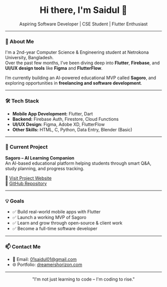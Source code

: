 <h1 align="center">Hi there, I'm Saidul 👋</h1>

<p align="center">
  Aspiring Software Developer | CSE Student | Flutter Enthusiast
</p>

---

### 🧠 About Me

I'm a 2nd-year Computer Science & Engineering student at Netrokona University, Bangladesh.  
Over the past few months, I’ve been diving deep into **Flutter**, **Firebase**, and **UI/UX design tools** like **Figma** and **FlutterFlow**.

I’m currently building an AI-powered educational MVP called **Sagoro**, and exploring opportunities in **freelancing and software development**.

---

### 🛠️ Tech Stack

- **Mobile App Development:** Flutter, Dart  
- **Backend:** Firebase Auth, Firestore, Cloud Functions  
- **UI/UX Design:** Figma, Adobe XD, FlutterFlow  
- **Other Skills:** HTML, C, Python, Data Entry, Blender (Basic)

---

### 🚀 Current Project

**Sagoro – AI Learning Companion**  
An AI-based educational platform helping students through smart Q&A, study planning, and progress tracking.

🔗 [Visit Project Website](https://dreamershorizon.com)  
🔗 [GitHub Repository]([https://github.com/yourusername/sagoro-mvp](https://github.com/csesaidul/sagoro.git))

---

### 💡 Goals

- ✅ Build real-world mobile apps with Flutter
- ✅ Launch a working MVP of Sagoro
- ✅ Learn and grow through open-source & client work
- ✅ Become a full-time software developer

---

### 📫 Contact Me

- 📧 Email: [01saidul01@gmail.com](mailto:01saidul01@gmail.com)  
- 🌐 Portfolio: [dreamershorizon.com](https://dreamershorizon.com)

---

<p align="center">
  "I'm not just learning to code – I'm coding to rise."
</p>
